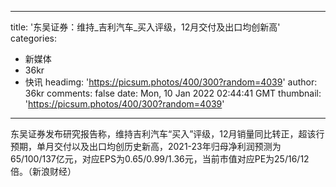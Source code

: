 
---
title: '东吴证券：维持_吉利汽车_买入评级，12月交付及出口均创新高'
categories: 
 - 新媒体
 - 36kr
 - 快讯
headimg: 'https://picsum.photos/400/300?random=4039'
author: 36kr
comments: false
date: Mon, 10 Jan 2022 02:44:41 GMT
thumbnail: 'https://picsum.photos/400/300?random=4039'
---

<div>   
东吴证券发布研究报告称，维持吉利汽车“买入”评级，12月销量同比转正，超该行预期，单月交付以及出口均创历史新高，2021-23年归母净利润预测为65/100/137亿元，对应EPS为0.65/0.99/1.36元，当前市值对应PE为25/16/12倍。（新浪财经）  
</div>
            